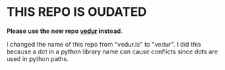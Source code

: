 THIS REPO IS OUDATED
====================
**Please use the new repo [vedur](https://github.com/axeldavid/vedur) instead.**

I changed the name of this repo from "vedur.is" to "vedur".
I did this because a dot in a python library name can cause conflicts since dots are used in python paths.
